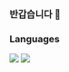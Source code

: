 ### 반갑습니다 👋

### Languages
<div>
<img src="https://img.shields.io/badge/C++-00599C?style=plastic&logo=cplusplus&logoColor=white"/>
<img src="https://img.shields.io/badge/C#-239128?style=plastic&logo=csharp&logoColor=white"/>
